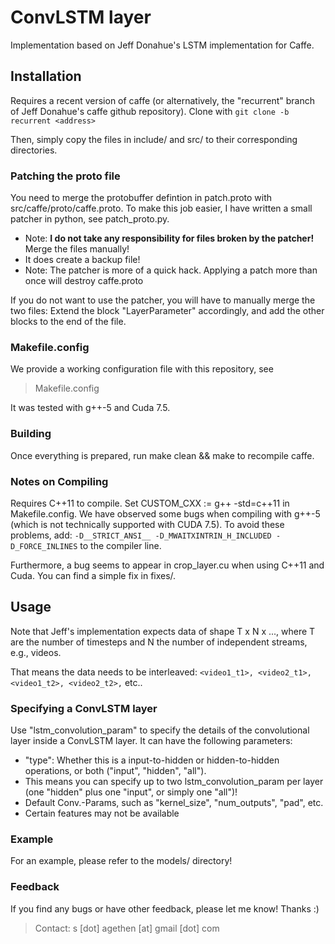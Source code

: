 # ConvLSTM layer

Implementation based on Jeff Donahue's LSTM implementation for Caffe. 

## Installation
Requires a recent version of caffe (or alternatively, the "recurrent" branch of Jeff Donahue's caffe github repository). 
Clone with `git clone -b recurrent <address>`

Then, simply copy the files in include/ and src/ to their corresponding directories.

### Patching the proto file
You need to merge the protobuffer defintion in patch.proto with src/caffe/proto/caffe.proto.
To make this job easier, I have written a small patcher in python, see patch_proto.py. 

* Note: **I do not take any responsibility for files broken by the patcher!** Merge the files manually!
* It does create a backup file!
* Note: The patcher is more of a quick hack. Applying a patch more than once will destroy caffe.proto


If you do not want to use the patcher, you will have to manually merge the two files: Extend the block "LayerParameter" accordingly, and add the other blocks to the end of the file.

### Makefile.config
We provide a working configuration file with this repository, see 
> Makefile.config

It was tested with g++-5 and Cuda 7.5.

### Building
Once everything is prepared, run make clean && make to recompile caffe.

### Notes on Compiling

Requires C++11 to compile. Set CUSTOM_CXX := g++ -std=c++11 in Makefile.config.
We have observed some bugs when compiling with g++-5 (which is not technically supported with CUDA 7.5). 
To avoid these problems, add: 
`-D__STRICT_ANSI__ -D_MWAITXINTRIN_H_INCLUDED -D_FORCE_INLINES` to the compiler line. 

Furthermore, a bug seems to appear in crop_layer.cu when using C++11 and Cuda. You can find a simple fix in fixes/.

## Usage
Note that Jeff's implementation expects data of shape T x N x ..., where T are the number of timesteps and N the number of independent streams, e.g., videos. 

That means the data needs to be interleaved: `<video1_t1>, <video2_t1>, <video1_t2>, <video2_t2>,` etc..

### Specifying a ConvLSTM layer
Use "lstm_convolution_param" to specify the details of the convolutional layer inside a ConvLSTM layer. It can have the following parameters:
- "type": Whether this is a input-to-hidden or hidden-to-hidden operations, or both ("input", "hidden", "all").
- This means you can specify up to two lstm_convolution_param per layer (one "hidden" plus one "input", or simply one "all")!
- Default Conv.-Params, such as "kernel_size", "num_outputs", "pad", etc.
- Certain features may not be available

### Example
For an example, please refer to the models/ directory!

### Feedback
If you find any bugs or have other feedback, please let me know! Thanks :)
> Contact: s [dot] agethen [at] gmail [dot] com
